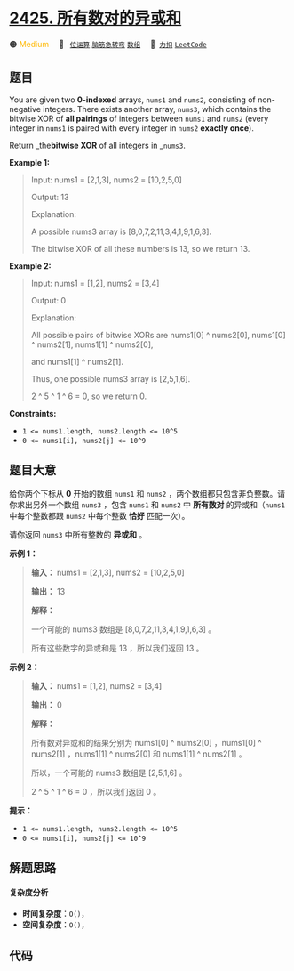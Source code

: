 # [2425. 所有数对的异或和](https://2xiao.github.io/leetcode-js/problem/2425.html)

🟠 <font color=#ffb800>Medium</font>&emsp; 🔖&ensp; [`位运算`](/tag/bit-manipulation.md) [`脑筋急转弯`](/tag/brainteaser.md) [`数组`](/tag/array.md)&emsp; 🔗&ensp;[`力扣`](https://leetcode.cn/problems/bitwise-xor-of-all-pairings) [`LeetCode`](https://leetcode.com/problems/bitwise-xor-of-all-pairings)

## 题目

You are given two **0-indexed** arrays, `nums1` and `nums2`, consisting of
non-negative integers. There exists another array, `nums3`, which contains the
bitwise XOR of **all pairings** of integers between `nums1` and `nums2` (every
integer in `nums1` is paired with every integer in `nums2` **exactly once**).

Return _the**bitwise XOR** of all integers in _`nums3`.



**Example 1:**

> Input: nums1 = [2,1,3], nums2 = [10,2,5,0]
> 
> Output: 13
> 
> Explanation:
> 
> A possible nums3 array is [8,0,7,2,11,3,4,1,9,1,6,3].
> 
> The bitwise XOR of all these numbers is 13, so we return 13.

**Example 2:**

> Input: nums1 = [1,2], nums2 = [3,4]
> 
> Output: 0
> 
> Explanation:
> 
> All possible pairs of bitwise XORs are nums1[0] ^ nums2[0], nums1[0] ^ nums2[1], nums1[1] ^ nums2[0],
> 
> and nums1[1] ^ nums2[1].
> 
> Thus, one possible nums3 array is [2,5,1,6].
> 
> 2 ^ 5 ^ 1 ^ 6 = 0, so we return 0.

**Constraints:**

  * `1 <= nums1.length, nums2.length <= 10^5`
  * `0 <= nums1[i], nums2[j] <= 10^9`


## 题目大意

给你两个下标从 **0**  开始的数组 `nums1` 和 `nums2` ，两个数组都只包含非负整数。请你求出另外一个数组 `nums3` ，包含
`nums1` 和 `nums2` 中 **所有数对**  的异或和（`nums1` 中每个整数都跟 `nums2` 中每个整数 **恰好**
匹配一次）。

请你返回 `nums3` 中所有整数的 **异或和**  。



**示例 1：**

> 
> 
> 
> 
> 
> **输入：** nums1 = [2,1,3], nums2 = [10,2,5,0]
> 
> **输出：** 13
> 
> **解释：**
> 
> 一个可能的 nums3 数组是 [8,0,7,2,11,3,4,1,9,1,6,3] 。
> 
> 所有这些数字的异或和是 13 ，所以我们返回 13 。
> 
> 

**示例 2：**

> 
> 
> 
> 
> 
> **输入：** nums1 = [1,2], nums2 = [3,4]
> 
> **输出：** 0
> 
> **解释：**
> 
> 所有数对异或和的结果分别为 nums1[0] ^ nums2[0] ，nums1[0] ^ nums2[1] ，nums1[1] ^ nums2[0] 和 nums1[1] ^ nums2[1] 。
> 
> 所以，一个可能的 nums3 数组是 [2,5,1,6] 。
> 
> 2 ^ 5 ^ 1 ^ 6 = 0 ，所以我们返回 0 。
> 
> 



**提示：**

  * `1 <= nums1.length, nums2.length <= 10^5`
  * `0 <= nums1[i], nums2[j] <= 10^9`


## 解题思路

#### 复杂度分析

- **时间复杂度**：`O()`，
- **空间复杂度**：`O()`，

## 代码

```javascript

```